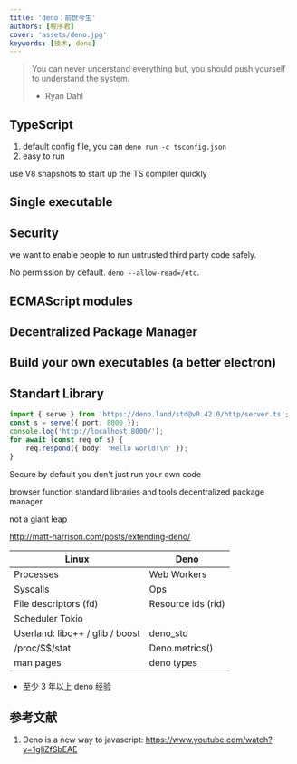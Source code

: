 ```yaml
---
title: 'deno：前世今生'
authors: [程序君]
cover: 'assets/deno.jpg'
keywords: [技术, deno]
---
```


> You can never understand everything but, you should push yourself to understand the system.
> - Ryan Dahl

## TypeScript

1. default config file, you can `deno run -c tsconfig.json`
2. easy to run

use V8 snapshots to start up the TS compiler quickly

## Single executable

## Security

we want to enable people to run untrusted third party code safely.

No permission by default. `deno --allow-read=/etc`.

## ECMAScript modules

## Decentralized Package Manager

## Build your own executables (a better electron)

## Standart Library


```typescript
import { serve } from 'https://deno.land/std@v0.42.0/http/server.ts';
const s = serve({ port: 8000 });
console.log('http://localhost:8000/');
for await (const req of s) {
    req.respond({ body: 'Hello world!\n' });
}
```
Secure by default
you don't just run your own code

browser function
standard libraries and tools
decentralized package manager

not a giant leap



http://matt-harrison.com/posts/extending-deno/

| Linux                           | Deno               |
| ------------------------------- | ------------------ |
| Processes                       | Web Workers        |
| Syscalls                        | Ops                |
| File descriptors (fd)           | Resource ids (rid) |
| Scheduler	Tokio                 |                    |
| Userland: libc++ / glib / boost | deno_std           |
| /proc/\$\$/stat                 | Deno.metrics()     |
| man pages                       | deno types         |


* 至少 3 年以上 deno 经验


## 参考文献

1. Deno is a new way to javascript: https://www.youtube.com/watch?v=1gIiZfSbEAE
